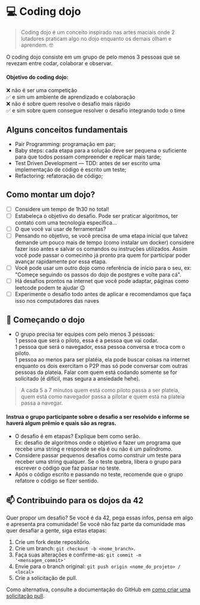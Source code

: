 # 💻 Coding dojo

> Coding dojo é um conceito inspirado nas artes maciais onde 2 lutadores praticam algo no dojo enquanto os demais olham e aprendem. 🤓

O coding dojo consiste em um grupo de pelo menos 3 pessoas que se revezam entre codar, colaborar e observar.

#### Objetivo do coding dojo:  
❌ não é ser uma competição  
✅ e sim um ambiente de aprendizado e colaboração  
❌ não é sobre quem resolve o desafio mais rápido  
✅ e sim sobre quem consegue resolver o desafio integrando todo o time 

## Alguns conceitos fundamentais
- Pair Programming: programação em par;  
- Baby steps: cada etapa para a solução deve ser pequena o suficiente para que todos possam compreender e replicar mais tarde;  
- Test Driven Development — TDD: antes de ser escrito uma implementação de código é escrito um teste;  
- Refactoring: refatoração de código;  

## Como montar um dojo?

- [ ] Considere um tempo de 1h30 no total!
- [ ] Estabeleça o objetivo do desafio. Pode ser praticar algoritmos, ter contato com uma tecnologia específica...
- [ ] O que você vai usar de ferramentas?
- [ ] Pensando no objetivo, se você precisa de uma etapa inicial que talvez demande um pouco mais de tempo (como instalar um docker) considere fazer isso antes e salvar os comandos ou instruções utilizados. Assim você pode passar o comecinho já pronto pra quem for participar poder avançar rapidamente por essa etapa.
- [ ] Você pode usar um outro dojo como referência de início para o seu, ex: "Começe seguindo os passos do dojo de postgres e volte para cá".
- [ ] Há desafios prontos na internet que você pode adaptar, páginas como leetcode podem te ajudar 😉
- [ ] Experimente o desafio todo antes de aplicar e recomendamos que faça isso nos computadores das naves 

## 🚀 Começando o dojo 


- O grupo precisa ter equipes com pelo menos 3 pessoas:  
1 pessoa que será o piloto, essa é a pessoa que vai codar.  
1 pessoa que será o navegador, essa pessoa conversa e troca com o piloto.  
1 pessoa ao menos para ser platéia, ela pode buscar coisas na internet enquanto os dois exercitam o P2P mas só pode conversar com outras pessoas da plateia. Falar com quem está codando somente se for solicitado (é difícil, mas segura a ansiedade hehe).  

> A cada 5 a 7 minutos quem está como piloto passa a ser plateia, quem está como navegador passa a pilotar e quem está na plateia passa a navegar.

#### Instrua o grupo participante sobre o desafio a ser resolvido e informe se haverá algum prêmio e quais são as regras.  
- O desafio é em etapas? Explique bem como serão.  
Ex: desafio de algoritmos onde o objetivo é fazer um programa que recebe uma string e responde se ela é ou não é um palíndromo.  
- Considere passar pequenos desafios como construir um teste para receber uma string qualquer. Se o teste quebra, libera o grupo para escrever o código que faz passar no teste.
- Após o código escrito e passando no teste, recomende que o grupo refatore o código se fizer sentido.
  
## 📫 Contribuindo para os dojos da 42

Quer propor um desafio? Se você é da 42, pega essas infos, pensa em algo e apresenta pra comunidade!
Se você não faz parte da comunidade mas quer desafiar a gente, siga estas etapas:

1. Crie um fork deste repositório.
2. Crie um branch: `git checkout -b <nome_branch>`.
3. Faça suas alterações e confirme-as: `git commit -m '<mensagem_commit>'`
4. Envie para o branch original: `git push origin <nome_do_projeto> / <local>`
5. Crie a solicitação de pull.

Como alternativa, consulte a documentação do GitHub em [como criar uma solicitação pull](https://help.github.com/en/github/collaborating-with-issues-and-pull-requests/creating-a-pull-request).
